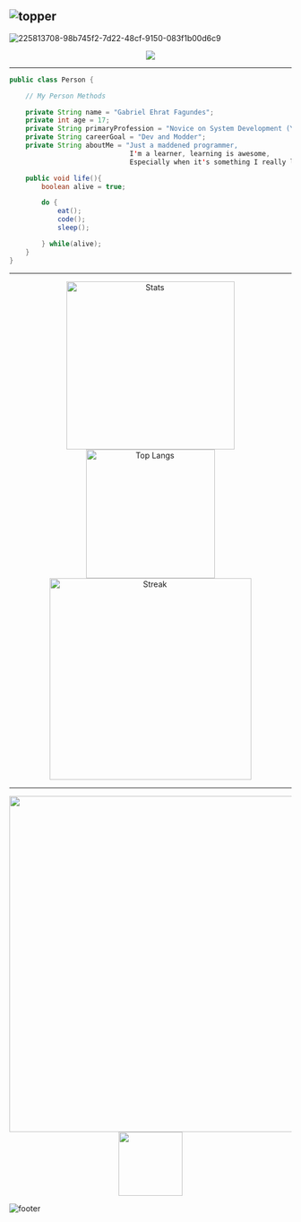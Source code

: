 ![topper](https://github.com/user-attachments/assets/dabf7d9c-4560-4694-8ef8-d9f262ed07e6)
---
![225813708-98b745f2-7d22-48cf-9150-083f1b00d6c9](https://github.com/user-attachments/assets/146a8445-385f-42a3-bf47-1cb3fed75c52)

<div align="center">
    <img src="https://readme-typing-svg.demolab.com?font=Courier+Prime&weight=500&pause=1000&color=F7C08C&center=true&vCenter=true&width=435&lines=Hello%2C+World!;My+name+is+Gabriel.;I'm+a+programming+lover.;Coffee+and+coding+for+life.">
</div>

---
```java
public class Person {

    // My Person Methods

    private String name = "Gabriel Ehrat Fagundes";
    private int age = 17;
    private String primaryProfession = "Novice on System Development (Young Apprentice)";
    private String careerGoal = "Dev and Modder";
    private String aboutMe = "Just a maddened programmer,
                              I'm a learner, learning is awesome,
                              Especially when it's something I really like."

    public void life(){
        boolean alive = true;

        do {
            eat();
            code();
            sleep();

        } while(alive);
    }
}
```
***

<div align="center">
    <img src="https://github-readme-stats.vercel.app/api?username=gabrielEFagundes&show_icons=true&show=prs_merged&theme=ambient_gradient&bg_color=90,02159B,F2A673" alt="Stats" width="300"/>
    <img src="https://github-readme-stats.vercel.app/api/top-langs/?username=gabrielEFagundes&layout=donut&theme=ambient_gradient&bg_color=90,02159B,F2A673" alt="Top Langs" width="230"/>
    <img src="https://github-readme-streak-stats-omega-gray.vercel.app?user=gabrielEFagundes&theme=ambient-gradient&exclude_days=Sun&background=90%2C02159B%2CF2A673&border=EBEBEB" alt="Streak" width="360">
</div>
<div align="center">
    
</div>

***

<p align="center">
    <img src="https://skillicons.dev/icons?i=java,python,cpp,cs,dotnet,html,css,js,bootstrap,mysql,vscode,eclipse,pycharm,windows,linux" width="600">
    <img src="https://skillicons.dev/icons?i=git,blender,robloxstudio" width="114">
</p>

![footer](https://github.com/user-attachments/assets/6098bc3b-1a35-4df2-85a2-c33028e73512)
